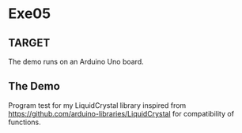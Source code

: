 # Exe05

## TARGET

The demo runs on an Arduino Uno board.

## The Demo

Program test for my LiquidCrystal library inspired from https://github.com/arduino-libraries/LiquidCrystal for compatibility of functions.
